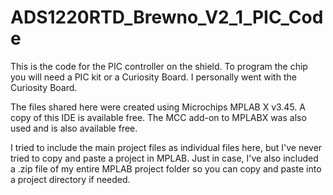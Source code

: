 # ADS1220RTD_Brewno_V2_1_PIC_Code

This is the code for the PIC controller on the shield.
To program the chip you will need a PIC kit or a Curiosity Board. I personally went with the Curiosity Board.

The files shared here were created using Microchips MPLAB X v3.45. A copy of this IDE is available free. The MCC add-on to MPLABX was also used and is also available free.

I tried to include the main project files as individual files here, but I've never tried to copy and paste a project in MPLAB.  Just in case, I've also included a .zip file of my entire MPLAB project folder so you can copy and paste into a project directory if needed. 
